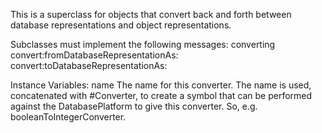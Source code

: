 This is a superclass for objects that convert back and forth between database representations and object representations.

Subclasses must implement the following messages:
	converting
		convert:fromDatabaseRepresentationAs:
		convert:toDatabaseRepresentationAs:

Instance Variables:
	name	<ByteSymbol>	The name for this converter. The name is used, concatenated with #Converter, to create a symbol that can be performed against the DatabasePlatform to give this converter. So, e.g. booleanToIntegerConverter.

